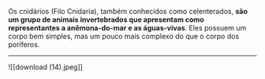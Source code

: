 Os cnidários (Filo Cnidaria), também conhecidos como celenterados, **são um grupo de animais invertebrados que apresentam como representantes a anêmona-do-mar e as águas-vivas**. Eles possuem um corpo bem simples, mas um pouco mais complexo do que o corpo dos poríferos.

---
![[download (14).jpeg]]